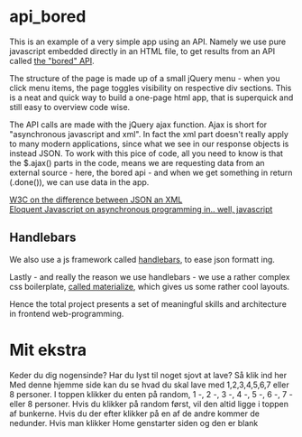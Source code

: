 # api_bored
  This is an example of a very simple app using an API. Namely we use pure javascript embedded directly in an HTML file, to get results from an API called <a href="https://www.boredapi.com/documentation">the "bored" API</a>.
  
  The structure of the page is made up of a small jQuery menu - when you click menu items, the page toggles visibility on respective div sections. This is a neat and quick way to build a one-page html app, that is superquick and still easy to overview code wise.  
  
  The API calls are made with the jQuery ajax function. Ajax is short for "asynchronous javascript and xml". In fact the xml part doesn't really apply to many modern applications, since what we see in our response objects is instead JSON. To work with this pice of code, all you need to know is that the $.ajax() parts in the code, means we are requesting data from an external source - here, the bored api - and when we get something in return (.done()), we can use data in the app.
  
  <a href="https://www.w3schools.com/js/js_json_xml.asp">W3C on the difference between JSON an XML</a><br>
  <a href="">Eloquent Javascript on asynchronous programming in.. well, javascript</a>
  
## Handlebars
  We also use a js framework called <a href="https://handlebarsjs.com/">handlebars</a>, to ease json formatt ing. 
  
  
  Lastly - and really the reason we use handlebars - we use a rather complex css boilerplate, <a href="https://materializecss.com/cards.html"> called materialize</a>, which gives us some rather cool layouts. 
  
  Hence the total project presents a set of meaningful skills and architecture in frontend web-programming. 

# Mit ekstra
  Keder du dig nogensinde?
  Har du lyst til noget sjovt at lave?
  Så klik ind her
  Med denne hjemme side kan du se hvad du skal lave med 1,2,3,4,5,6,7 eller 8 personer. 
  I toppen klikker du enten på random, 1 -, 2 -, 3 -, 4 -, 5 -, 6 -, 7 - eller 8 personer. Hvis du klikker på random først, vil den altid     ligge i toppen af bunkerne. Hvis du der efter klikker på en af de andre kommer de nedunder. Hvis man klikker Home genstarter siden og       den er blank

